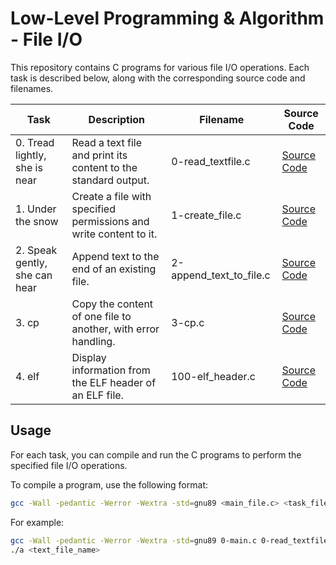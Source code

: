 # Low-Level Programming & Algorithm - File I/O

This repository contains C programs for various file I/O operations. Each task is described below, along with the corresponding source code and filenames.

| Task                             | Description                                                        | Filename                        | Source Code          |
| -------------------------------- | ------------------------------------------------------------------ | ----------------------------      | -------------------------          |
| 0. Tread lightly, she is near     | Read a text file and print its content to the standard output.   | 0-read_textfile.c                 | [Source Code](./0-read_textfile.c) |
| 1. Under the snow                 | Create a file with specified permissions and write content to it. | 1-create_file.c                   | [Source Code](./1-create_file.c) |
| 2. Speak gently, she can hear    | Append text to the end of an existing file.                       | 2-append_text_to_file.c            | [Source Code](./2-append_text_to_file.c) |
| 3. cp                            | Copy the content of one file to another, with error handling.     | 3-cp.c                           | [Source Code](./3-cp.c) |
| 4. elf                           | Display information from the ELF header of an ELF file.           | 100-elf_header.c                  | [Source Code](./100-elf_header.c) |

## Usage

For each task, you can compile and run the C programs to perform the specified file I/O operations.

To compile a program, use the following format:

```bash
gcc -Wall -pedantic -Werror -Wextra -std=gnu89 <main_file.c> <task_file.c> -o <output_binary>
```
For example:
```bash
gcc -Wall -pedantic -Werror -Wextra -std=gnu89 0-main.c 0-read_textfile.c -o a
./a <text_file_name>
```
